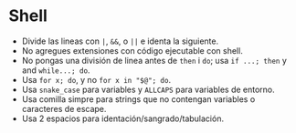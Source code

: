 Shell
=====

* Divide las lineas con `|`, `&&`, o `||` e identa la siguiente.
* No agregues extensiones con código ejecutable con shell.
* No pongas una división de linea antes de `then` i `do`; usa `if ...; then` y
	and `while...; do`.
* Usa `for x; do`, y no `for x in "$@"; do`.
* Usa `snake_case` para variables y `ALLCAPS` para variables de entorno.
* Usa comilla simpre para strings que no contengan variables o caracteres de escape.
* Usa 2 espacios para identación/sangrado/tabulación.
